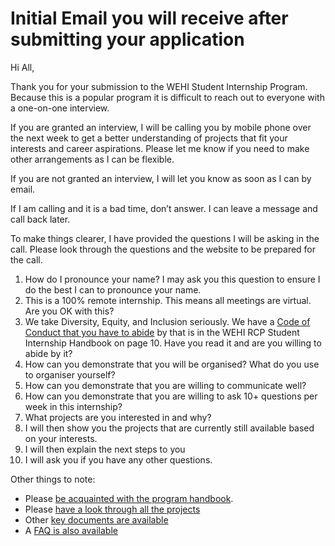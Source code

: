 # Initial Email you will receive after submitting your application 

Hi All,

Thank you for your submission to the WEHI Student Internship Program. Because this is a popular program it is difficult to reach out to everyone with a one-on-one interview.

If you are granted an interview, I will be calling you by mobile phone over the next week to get a better understanding of projects that fit your interests and career aspirations. Please let me know if you need to make other arrangements as I can be flexible.  

If you are not granted an interview, I will let you know as soon as I can by email.

If I am calling and it is a bad time, don’t answer. I can leave a message and call back later. 

To make things clearer, I have provided the questions I will be asking in the call. Please look through the questions and the website to be prepared for the call. 

1. How do I pronounce your name? I may ask you this question to ensure I do the best I can to pronounce your name.
2. This is a 100% remote internship. This means all meetings are virtual. Are you OK with this?
3. We take Diversity, Equity, and Inclusion seriously. We have a [Code of Conduct that you have to abide](code-of-conduct) by that is in the WEHI RCP Student Internship Handbook on page 10. Have you read it and are you willing to abide by it?
4. How can you demonstrate that you will be organised? What do you use to organiser yourself?
5. How can you demonstrate that you are willing to communicate well?
6. How can you demonstrate that you are willing to ask 10+ questions per week in this internship?
7. What projects are you interested in and why?
8. I will then show you the projects that are currently still available based on your interests.
9. I will then explain the next steps to you
10. I will ask you if you have any other questions. 


Other things to note:
 
- Please [be acquainted with the program handbook](https://doi.org/10.6084/m9.figshare.21259467). 
- Please [have a look through all the projects](https://wehi-researchcomputing.github.io/project-wikis)  
- Other [key documents are available](https://wehi-researchcomputing.github.io/students#key-documents-to-review-and-faq) 
- A [FAQ is also available](https://wehi-researchcomputing.github.io/faq) 
